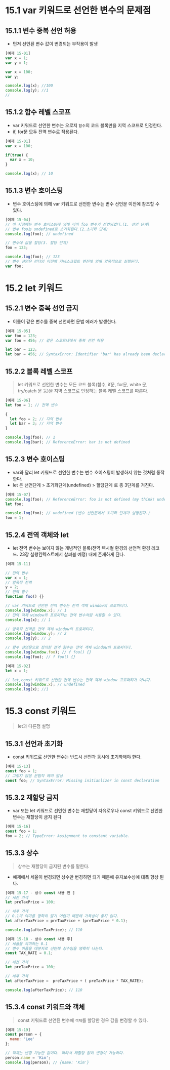 # 15.1 var 키워드로 선언한 변수의 문제점

## 15.1.1 변수 중복 선언 허용

- 먼저 선언된 변수 값이 변경되는 부작용이 발생

```jsx
[예제 15-01]
var x = 1;
var y = 1;

var x = 100;
var y;

console.log(x); //100
console.log(y); //1
//
```

## 15.1.2 함수 레벨 스코프

- var 키워드로 선언한 변수는 오로지 `함수`의 코드 블록만을 지역 스코프로 인정한다.
- if, for문 모두 전역 변수로 적용된다.

```jsx
[예제 15-01]
var x = 100;

if(true) {
  var x = 10;
}

console.log(x); // 10
```

## 15.1.3 변수 호이스팅

- 변수 호이스팅에 의해 var 키워드로 선언한 변수는 변수 선언문 이전에 참조할 수 있다.

```jsx
[예제 15-04]
// 이 시점에는 변수 호이스팅에 의해 이미 foo 변수가 선언되었다.(1. 선언 단계)
// 변수 foo는 undefined로 초기화된다.(2.초기화 단계)
console.log(foo); // undefined

// 변수에 값을 할당(3. 할당 단계)
foo = 123;

console.log(foo); // 123
// 변수 선언은 런타임 이전에 자바스크립트 엔진에 의해 암묵적으로 실행된다.
var foo;
```

# 15.2 let 키워드

## 15.2.1 변수 중복 선언 금지

- 이름이 같은 변수를 중복 선언하면 문법 에러가 발생한다.

```jsx
[예제 15-05]
var foo = 123;
var foo = 456; // 같은 스코프내에서 중복 선언 허용

let bar = 123;
let bar = 456; // SyntaxError: Identifier 'bar' has already been declared
```

## 15.2.2 블록 레벨 스코프

> let 키워드로 선언한 변수는 모든 코드 블록(함수, if문, for문, white 문, try/catch 문 등)을 지역 스코프로 인정하는 블록 레벨 스코프를 따른다.

```jsx
[예제 15-06]
let foo = 1; // 전역 변수

{
  let foo = 2; // 지역 변수
  let bar = 3; // 지역 변수
}

console.log(foo); // 1
console.log(bar); // ReferenceError: bar is not defined
```

## 15.2.3 변수 호이스팅

- var와 달리 let 키워드로 선언한 변수는 변수 호이스팅이 발생하지 않는 것처럼 동작한다.
- let 은 선언단계 > 초기화단계(undefined) > 할당단계 로 총 3단계를 거친다.

```jsx
[예제 15-07]
console.log(foo); // ReferenceError: foo is not defined (my think! undefined나올 줄 알았는데 선언단계부터 출력 됨 )
let foo;

console.log(foo); // undefined (변수 선언문에서 초기화 단계가 실행된다.)
foo = 1;
```

## 15.2.4 전역 객체와 let

- let 전역 변수는 보이지 않는 개념적인 블록(전역 렉시컬 환경의 선언적 환경 레코드. 23장 실행컨텍스트에서 살펴볼 예정) 내에 존재하게 된다.

```jsx
[예제 15-11]

// 전역 변수
var x = 1;
// 암묵적 전역
y = 2;
// 전역 함수
function foo() {}

// var 키워드로 선언한 전역 변수는 전역 객체 window의 프로퍼티다.
console.log(window.x); // 1
// 전역 객체 window의 프로퍼티는 전역 변수처럼 사용할 수 있다.
console.log(x); // 1

// 암묵적 전역은 전역 객체 window의 프로퍼티다.
console.log(window.y); // 2
console.log(y); // 2

// 함수 선언문으로 정의한 전역 함수는 전역 객체 window의 프로퍼티다.
console.log(window.foo); // f foo() {}
console.log(foo); // f foo() {}
```

```jsx
[예제 15-02]
let x = 1;

// let,const 키워드로 선언한 전역 변수는 전역 객체 window 프로퍼티가 아니다.
console.log(window.x); // undefined
console.log(x); //1
```

# 15.3 const 키워드

> let과 다른점 설명

## 15.3.1 선언과 초기화

- const 키워드로 선언한 변수는 반드시 선언과 동시에 초기화해야 한다.

```jsx
[예제 15-13]
const foo = 1;
// 그렇지 않음 문법적 에러 발생
const foo; // SyntaxError: Missing initianlizer in const declaration
```

## 15.3.2 재할당 금지

- var 또는 let 키워드로 선언한 변수는 재할당이 자유로우나 const 키워드로 선언한 변수는 재할당이 금지 된다

```jsx
[예제 15-16]
const foo = 1;
foo = 2; // TypeError: Assignment to constant variable.
```

## 15.3.3 상수

> 상수는 재할당이 금지된 변수를 말한다.

- 예제에서 세율이 변경되면 상수만 변경하면 되기 때문에 유지보수성에 대폭 향상 된다.

```jsx
[예제 15-17 - 상수 const 사용 전 ]
// 세전 가격
let preTaxPrice = 100;

// 세후 가격
// 0.1의 의미를 명확히 알기 어렵기 때문에 가독성이 좋지 않다.
let afterTaxPrice = preTaxPrice + (preTaxPrice * 0.1);

console.log(afterTaxPrice); // 110
```

```jsx
[예제 15-18 - 상수 const 사용 후]
// 세율을 의미하는 0.1
// 변수 이름을 대분자로 선언해 상수임을 명확히 나눈다.
const TAX_RATE = 0.1;

// 세전 가격
let preTaxPrice = 100;

// 세후 가격
let afterTaxPrice =  preTaxPrice + ( preTaxPrice * TAX_RATE);

console.log(afterTaxPrice); // 110
```

## 15.3.4 const 키워드와 객체

> const 키워드로 선언된 변수에 `객체`를 할당한 경우 값을 변경할 수 있다.

```jsx
[예제 15-19]
const person = {
  name: 'Lee'
};

// 객체는 변경 가능한 값이다. 따라서 재할당 없이 변경이 가능하다.
person.name = 'Kim';
console.log(person); // {name: 'Kim'}
```
